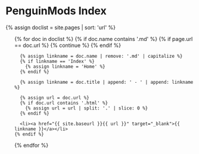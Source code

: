 # PenguinMods Index

{% assign doclist = site.pages | sort: 'url' %}

<ul>
  {% for doc in doclist %}
    {% if doc.name contains '.md' %}
      {% if page.url == doc.url %}
        {% continue %}
      {% endif %}
      
      {% assign linkname = doc.name | remove: '.md' | capitalize %}
      {% if linkname == 'Index' %}
        {% assign linkname = 'Home' %}
      {% endif %}

      {% assign linkname = doc.title | append: ' - ' | append: linkname %}

      {% assign url = doc.url %}
      {% if doc.url contains '.html' %}
        {% assign url = url | split: '.' | slice: 0 %}
      {% endif %}
      
      <li><a href="{{ site.baseurl }}{{ url }}" target="_blank">{{ linkname }}</a></li>
    {% endif %}
  {% endfor %}
</ul>